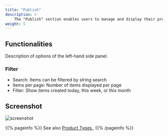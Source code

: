 ```yaml
---
title: "Publish"
description: >
    The "Publish" section enables users to manage and display their products. These products allow users to render their reports into various formats such as HTML, JSON, PDF or plain text.
weight: 5
---
```


## Functionalities
Description of options of the left-hand side panel.

### Filter
* Search: Items can be filtered by string search
* Items per page: Number of items displayed per page
* Filter: Show items created today, this week, or this month

## Screenshot
![screenshot](/docs/publish-panel.png)

{{% pageinfo %}}
See also [Product Types](/docs/admin/product-types/)_
{{% /pageinfo %}}
